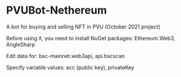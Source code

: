 # PVUBot-Nethereum
A bot for buying and selling NFT in PVU (October 2021 project)

Before using it, you need to install NuGet packages:
Ethereum.Web3, AngleSharp

Edit data for:
bsc-mainnet.web3api, api.bscscan

Specify variable values:
acc (public key), privateKey
